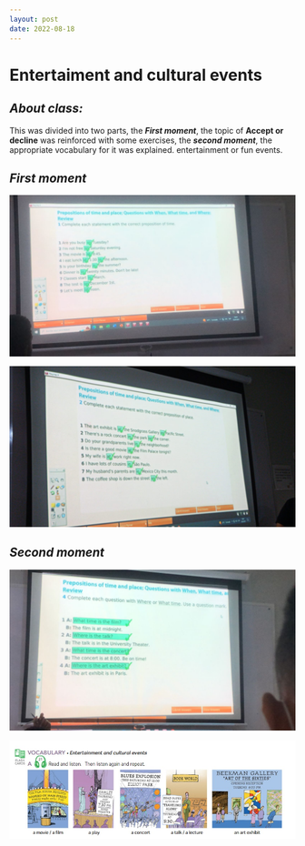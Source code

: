```yaml
---
layout: post
date: 2022-08-18
---
```


# Entertaiment and cultural events

## ***About class:***
This was divided into two parts, the ***First moment***, the topic of **Accept or decline** was reinforced with some exercises, the ***second moment***, the appropriate vocabulary for it was explained. entertainment or fun events.

## ***First moment***
![](/images/ii01.jpg)

![](/images/ii02.jpeg)

## ***Second moment***

![](/images/ii03.jpeg)

![](/images/ii04.jpeg)

